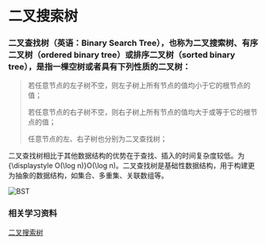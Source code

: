 # 二叉搜索树

### 二叉查找树（英语：Binary Search Tree），也称为二叉搜索树、有序二叉树（ordered binary tree）或排序二叉树（sorted binary tree），是指一棵空树或者具有下列性质的二叉树：
    
>若任意节点的左子树不空，则左子树上所有节点的值均小于它的根节点的值；
>
>若任意节点的右子树不空，则右子树上所有节点的值均大于或等于它的根节点的值；
>
>任意节点的左、右子树也分别为二叉查找树；

二叉查找树相比于其他数据结构的优势在于查找、插入的时间复杂度较低。为{\displaystyle O(\log n)}O(\log n)。二叉查找树是基础性数据结构，用于构建更为抽象的数据结构，如集合、多重集、关联数组等。 

![BST](https://zh.wikipedia.org/wiki/%E4%BA%8C%E5%85%83%E6%90%9C%E5%B0%8B%E6%A8%B9#/media/File:Binary_search_tree.svg)

### 相关学习资料

[二叉搜索树](https://www.youtube.com/watch?v=GtflM7nUrU0)